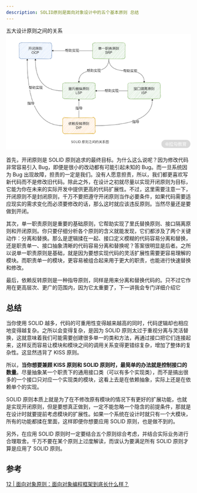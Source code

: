 ```yaml
---
description: SOLID原则是面向对象设计中的五个基本原则 总结
---
```


五大设计原则之间的关系
![](/images/2023-07-22-22-31-36.png)

首先，开闭原则是 SOLID 原则追求的最终目标。为什么这么说呢？因为修改代码非常容易引入 Bug，即便是很小的改动都有可能引起未知的 Bug。而一旦系统因为 Bug 出现故障，担责的一定是我们。没有人愿意担责，所以，我们都更喜欢写新代码而不是修改旧代码。除此之外，在设计之初就尽量以实现开闭原则为目标，它能为你在未来的实际开发中提供更高的代码扩展性。不过，这里需要注意一下，开闭原则不是封闭原则，千万不要把遵守开闭原则当作必要条件，如果代码需要适应现实的需求变化而必须要修改的话，那么这时就应该违反原则。当然尽量还是要做到开闭。

其次，单一职责原则是重要的基础原则，它帮助实现了里氏替换原则、接口隔离原则和开闭原则。你只要仔细分析各个原则的含义就能发现，它们都涉及了两个关键动作：分离和替换。那么是逻辑揉在一起、接口定义模糊的代码容易分离和替换，还是职责单一、接口抽象清晰的代码容易分离和替换呢？答案很明显是后者。之所以说单一职责原则是基础，就是因为要想实现代码的灵活扩展性需要更容易理解的模块。而职责单一的模块，更容易被组合起来用于更大的职责，也能进行快速替换和修改。

最后，依赖反转原则是一种指导原则，同样是用来分离和替换代码的。只不过它作用在更高层次、更广的范围内，因为它太重要了，下一讲我会专门详细介绍它

## 总结

当你使用 SOLID 越多，代码的可重用性变得越来越高的同时，代码逻辑却也相应地变得越复杂。之所以会变得复杂，是因为 SOLID 原则太过于重视分离与灵活替换，这就意味着我们可能需要创建很多单一的类和方法，再通过接口把它们连接起来，这样反而容易让模块和模块之间的调用关系变得更错综复杂，增加了整体的复杂性。这显然违背了 KISS 原则。

所以，**当你想要兼顾 KISS 原则和 SOLID 原则时，最简单的办法就是控制接口的数量**。尽量抽象某一个职责下的通用接口类（可以有多个实现类），而不是搞出很多的一个接口只对应一个实现类的模块，这看上去是在依赖抽象，实际上还是在依赖单个的实现。

SOLID 原则本质上就是为了在不修改原有模块的情况下有更好的扩展功能，也就是实现开闭原则，但是要想真正做到，一定不能忽略一个隐含的前提条件，那就是在设计时就要提前考虑模块的扩展性。如果一个系统在设计时就只有一个大模块，所有的功能都揉在里面，这样即便你想要应用 SOLID 原则，也是做不到的。

另外，在应用 SOLID 原则时一定要结合五个原则综合考虑，并结合实际业务进行合理取舍。千万不要在某个原则上过度解读，而误认为要满足所有 SOLID 原则才算是应用了 SOLID 原则。

## 参考
[12 | 面向对象原则：面向对象编程框架到底长什么样？](https://kaiwu.lagou.com/course/courseInfo.htm?courseId=710#/detail/pc?id=6877)
